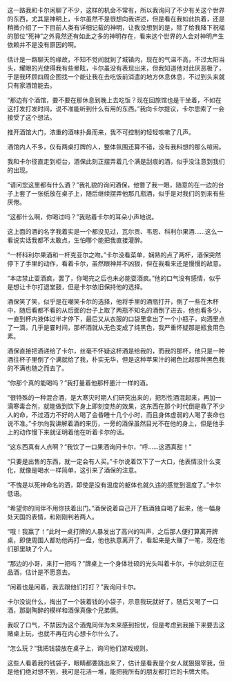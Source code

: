这一路我和卡尔闲聊了不少，这样的机会不常有，所以我询问了不少有关这个世界的东西，尤其是神明上，卡尔虽然不是很想向我讲述，但是看在我如此执着，还是稍微介绍了一下目前人类有详细记载的神明，让我没想到的是，除了给我降下祝福的那位“死神”之外竟然还有如此之多的神明存在，看来这个世界的人会对神明产生依赖并不是没有原因的啊。

估计是一路聊天的缘故，不知不觉间就到了城镇内，现在的气温不高，不过太阳当头，耀眼的光使得我有些晕眩，卡尔虽没有表现出来，但我知道他对此厌恶极了，于是我环顾四周企图找一个能让我在去吃饭前消遣的地方休息休息，不过到头来就只有家酒馆能去。

“那边有个酒馆，要不要在那休息到晚上去吃饭？现在回旅馆也是干坐着，不如在这打发打发时间，说不准能听到什么有用的东西。”我向卡尔提议，卡尔思索了一会接受了这个想法。

推开酒馆大门，浓重的酒味扑鼻而来，我不可控制的轻轻咳嗽了几声。

酒馆内人不多，仅有两桌打牌的人，整体氛围还算不错，没有我料想的那么喧闹。

我和卡尔径直走到柜台，酒保此刻正摆弄着几个满是刮痕的酒，似乎没注意到我们的出现。

“请问您这里都有什么酒？”我礼貌的询问酒保，他瞥了我一眼，随意的在一边的台子上套了一张纸放在桌子上，随后继续摆弄他那几瓶酒，似乎是对我们的到来有些厌倦。

“这都什么啊，你喝过吗？”我贴着卡尔的耳朵小声地说。

这上面的酒的名字我着实是一个都没见过，瓦尔贡、韦恩、科利尔果酒……这么一看说实话我都不太敢点，生怕哪个能把我直接灌醉。

“一杯科利尔果酒和一杯克亚尔之吻。”卡尔没看菜单，娴熟的点了两杯，酒保突然停下了手里的动作，看着卡尔，虽然眼神并不凶狠，但在我看来还是慢慢的敌意。

“本店禁止耍酒疯，罢了，你喝完之后也未必能耍酒疯。”他的口气没有感情，似乎是想让卡尔打退堂鼓，但是卡尔依旧保持他的选择。

酒保笑了笑，似乎是在嘲笑卡尔的选择，他将手里的酒瓶打开，倒了一些在木杯中，随后看都不看的从后面的台子上取了两瓶不知名的酒倒了进去，他也看多少，一直到杯内液体过半才停下，最后又从衣服的口袋里拿出了一个小瓶子，向酒里点了一滴，几乎是霎时间，那杯酒就从无色变成了纯黑色，我严重怀疑那是瓶食用色素。

酒保直接把酒递给了卡尔，丝毫不怀疑这杯酒是给我的，而我的那杯，他只是一种酒往杯子里倒了个满就给了我，朴实无华，但是这种苹果汁的褐色比起那种黑色我的不满也随之而去了。

“你那个真的能喝吗？”我打量着他那杯墨汁一样的酒。

“很特殊的一种混合酒，是大寒灾时期人们研究出来的，把烈性酒混起来，再加一滴寒毒合剂，就能做到饮下身上即刻变热的效果，这东西在那个时代倒是救了不少人的命，不过酒力不好的人喝了会昏睡十几个小时，而且身体虚弱的人喝了丧命也说不准。”卡尔向我讲解着酒的来历，一旁的酒保虽然目光不在他的身上，但是他手上的动作慢下来就证明着他在听着卡尔的话。

“这东西真有人点啊？”我饮了一口果酒询问卡尔，“呼……这酒真甜！”

“只要是出售的东西，就一定会有人买。”卡尔说着饮下了一大口，他表情没什么变化，就像是喝水一样简单，这引来了酒保的注意。

“不愧是以死神命名的酒，即使是没有温度的躯体也就久违的感觉到温度了。”卡尔低语。

“希望你的同伴不用你扶着出门。”酒保说着自己开了瓶酒独自喝了起来，他一幅身处天国的表情，和刚刚判若两人。

“哦！我赢了！”此时一桌打牌的人暴发出了高兴的叫声，之后那人便打算离开牌桌，即使周围人都劝他再打一盘，他也执意离开了，看起来是大赚了一笔，现在他们那里缺了个人。

“那边的小哥，来打一把吗？”牌桌上一个身体壮硕的光头叫着卡尔，卡尔此刻正在品酒，估计是不愿意去。

“闲着也是闲着，我去跟他们打打？”我询问卡尔。

卡尔没说什么，掏出了一个装着钱的小袋子，示意我玩就好了，随后又喝了一口酒，那副陶醉的模样和酒保真像个兄弟俩。

我叹了口气，不禁因为这个酒鬼同伴为未来感到担忧，但是考虑到我接下来要去这赌桌上玩，也就不再在内心想卡尔什么了。

“怎么玩？”我把钱袋放在桌子上，询问他们游戏规则。

这些人看着我的钱袋子，眼睛都要跳出来了，估计是看我是个女人就狠狠宰我，但是他们绝对想不到，我可是花活一堆，能把我所有的朋友都打烂的卡牌大师。


